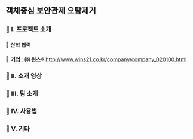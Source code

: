 ## 객체중심 보안관제 오탐제거

### 🔶 I. 프로젝트 소개
#### 🔸 산학 협력
🔹 **기업** : **㈜ 윈스®**
http://www.wins21.co.kr/company/company_020100.html
### 🔶 II. 소개 영상

### 🔶 III. 팀 소개

### 🔶 IV. 사용법

### 🔶 V. 기타
